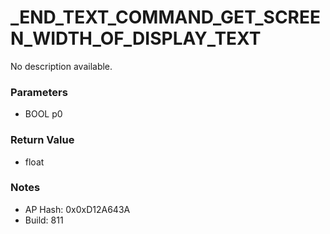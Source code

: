 # _END_TEXT_COMMAND_GET_SCREEN_WIDTH_OF_DISPLAY_TEXT

No description available.

### Parameters
* BOOL p0

### Return Value
* float

### Notes
* AP Hash: 0x0xD12A643A
* Build: 811

